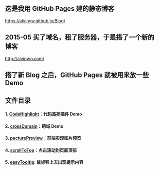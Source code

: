 ﻿## 这是我用 GitHub Pages 建的静态博客 

<a target="_blank" href="https://alvinyw.github.io/Blog/">https://alvinyw.github.io/Blog/</a>

## 2015-05 买了域名，租了服务器，于是搭了一个新的博客

<a target="_blank" href="http://alvinwp.com/">http://alvinwp.com/</a>

## 搭了新 Blog 之后，GitHub Pages 就被用来放一些 Demo

## 文件目录

#### 1. [CodeHighlight](https://github.com/Alvinyw/CodeHighlight)：代码高亮插件 Demo
#### 2. [crossDomain](https://github.com/Alvinyw/crossDomain)：跨域 Demo
#### 3. [pacturePreview](https://github.com/Alvinyw/pacturePreview)：前端实现图片预览
#### 4. [scrollToTop](https://github.com/Alvinyw/scrollToTop)：点击滚动到页面顶部
#### 5. [easyTooltip](https://github.com/Alvinyw/easyTooltip): 鼠标移上去出现提示内容